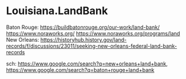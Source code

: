# Louisiana.LandBank
Baton Rouge: https://buildbatonrouge.org/our-work/land-bank/ https://www.noraworks.org/ https://www.noraworks.org/programs/land New Orleans: https://historyhub.history.gov/land-records/f/discussions/23011/seeking-new-orleans-federal-land-bank-records

sch: https://www.google.com/search?q=new+orleans+land+bank, https://www.google.com/search?q=baton+rouge+land+bank
